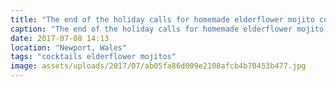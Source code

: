 ```yaml
---
title: "The end of the holiday calls for homemade elderflower mojito cocktails with my girl @joysaunders1903 !    #"
caption: "The end of the holiday calls for homemade elderflower mojito cocktails with my girl @joysaunders1903 !    #"
date: 2017-07-08 14:13
location: "Newport, Wales"
tags: "cocktails elderflower mojitos"
image: assets/uploads/2017/07/ab05fa86d009e2108afcb4b70453b477.jpg
---
```

